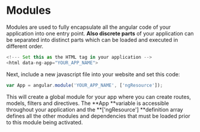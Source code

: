 # Modules

Modules are used to fully encapsulate all the angular code of your application into one entry point. **Also discrete parts** of your application can be separated into distinct parts which can be loaded and executed in different order.

```js
<!--- Set this as the HTML tag in your application -->
<html data-ng-app="YOUR_APP_NAME">
```

Next, include a new javascript file into your website and set this code:

```js
var App = angular.module('YOUR_APP_NAME', ['ngResource']);
```

This will create a global module for your app where you can create routes, models, filters and directives. The **App **variable is accessible throughout your application and the **\['ngResource'\] **definition array defines all the other modules and dependencies that must be loaded prior to this module being activated.



